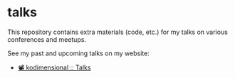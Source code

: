 # talks

This repository contains extra materials (code, etc.) for my talks on various conferences and meetups.

See my past and upcoming talks on my website:

* [📽 kodimensional :: Talks](https://kodimensional.dev/#talks)
